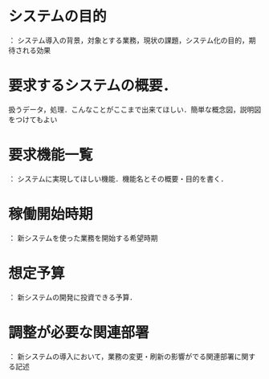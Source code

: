 # システムの目的
： システム導入の背景，対象とする業務，現状の課題，システム化の目的，期待される効果
# 要求するシステムの概要．
扱うデータ，処理．こんなことがここまで出来てほしい．簡単な概念図，説明図をつけてもよい
# 要求機能一覧
： システムに実現してほしい機能．機能名とその概要・目的を書く．
# 稼働開始時期
： 新システムを使った業務を開始する希望時期
# 想定予算
： 新システムの開発に投資できる予算．
# 調整が必要な関連部署
： 新システムの導入において，業務の変更・刷新の影響がでる関連部署に関する記述


